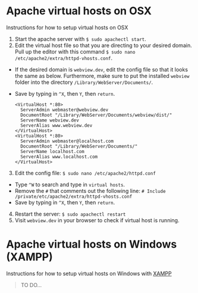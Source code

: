 # Apache virtual hosts on OSX
Instructions for how to setup virtual hosts on OSX

1. Start the apache server with `$ sudo apachectl start`.
2. Edit the virtual host file so that you are directing to your desired domain. Pull up the editor with this command `$ sudo nano /etc/apache2/extra/httpd-vhosts.conf`.
 * If the desired domain is `webview.dev`, edit the config file so that it looks the same as below. Furthermore, make sure to put the installed `webview` folder into the directory `/Library/WebServer/Documents/`.
 * Save by typing in `^X`, then `Y`, then `return`.

     ```
     <VirtualHost *:80>
       ServerAdmin webmaster@webview.dev
       DocumentRoot "/Library/WebServer/Documents/webview/dist/"
       ServerName webview.dev
       ServerAlias www.webview.dev
     </VirtualHost>
     <VirtualHost *:80>
       ServerAdmin webmaster@localhost.com
       DocumentRoot "/Library/WebServer/Documents/"
       ServerName localhost.com
       ServerAlias www.localhost.com
     </VirtualHost>
     ```

3. Edit the config file: `$ sudo nano /etc/apache2/httpd.conf`
 * Type `^W` to search and type in `virtual hosts`.
 * Remove the `#` that comments out the following line: `# Include /private/etc/apache2/extra/httpd-vhosts.conf`
 * Save by typing in `^X`, then `Y`, then `return`.
4. Restart the server: `$ sudo apachectl restart`
5. Visit `webview.dev` in your browser to check if virtual host is running.

# Apache virtual hosts on Windows (XAMPP)
Instructions for how to setup virtual hosts on Windows with [XAMPP](https://www.apachefriends.org/pl/index.html)

> TO DO...
